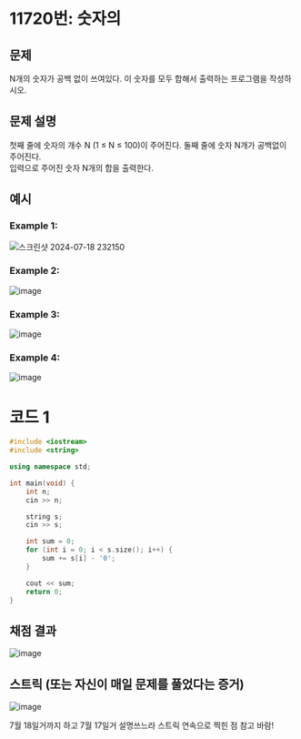# 11720번: 숫자의 

## 문제
N개의 숫자가 공백 없이 쓰여있다. 이 숫자를 모두 합해서 출력하는 프로그램을 작성하시오.

## 문제 설명
첫째 줄에 숫자의 개수 N (1 ≤ N ≤ 100)이 주어진다. 둘째 줄에 숫자 N개가 공백없이 주어진다.  
입력으로 주어진 숫자 N개의 합을 출력한다.

## 예시
### Example 1:  
![스크린샷 2024-07-18 232150](https://github.com/user-attachments/assets/832d320e-2377-48bc-bc87-3a761dee306c)

### Example 2:     
![image](https://github.com/user-attachments/assets/0d60fd06-a539-4a6a-9103-c028b45879b5)

### Example 3:     
![image](https://github.com/user-attachments/assets/6b8c342f-e284-4af6-876f-767dcf726044)

### Example 4:     
![image](https://github.com/user-attachments/assets/f10c149c-9cfa-4d7f-b312-576591f4b32c)

# 코드 1
```cpp
#include <iostream>
#include <string>

using namespace std;

int main(void) {
	int n;
	cin >> n;

	string s;
	cin >> s;

	int sum = 0;
	for (int i = 0; i < s.size(); i++) {
		sum += s[i] - '0';
	}

	cout << sum;
	return 0;
}
```

## 채점 결과
![image](https://github.com/user-attachments/assets/d2e35dac-1a8a-4db1-84d1-e330635367bd)

## 스트릭 (또는 자신이 매일 문제를 풀었다는 증거)
![image](https://github.com/user-attachments/assets/cc493cf6-e56d-4002-852d-dbe0604815ad)

7월 18일거까지 하고 7월 17일거 설명쓰느라 스트릭 연속으로 찍힌 점 참고 바람!
